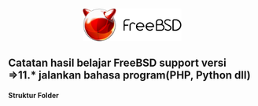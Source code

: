 <p align="center">
<img src="/assets/images/logo.png" alt="Logo" style="width:200px;"/>
</p>

## Catatan hasil belajar FreeBSD support versi =>11.* jalankan bahasa program(PHP, Python dll)

#### Struktur Folder
```sh
```
